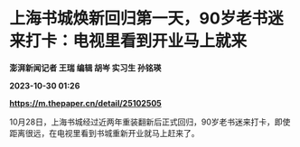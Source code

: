 # 上海书城焕新回归第一天，90岁老书迷来打卡：电视里看到开业马上就来
**澎湃新闻记者 王瑞 编辑 胡岑 实习生 孙铭瑛**

**2023-10-30 01:26**

**https://m.thepaper.cn/detail/25102505**

10月28日，上海书城经过近两年重装翻新后正式回归，90岁老书迷来打卡，即使距离很远，在电视里看到书城重新开业就马上赶来了。